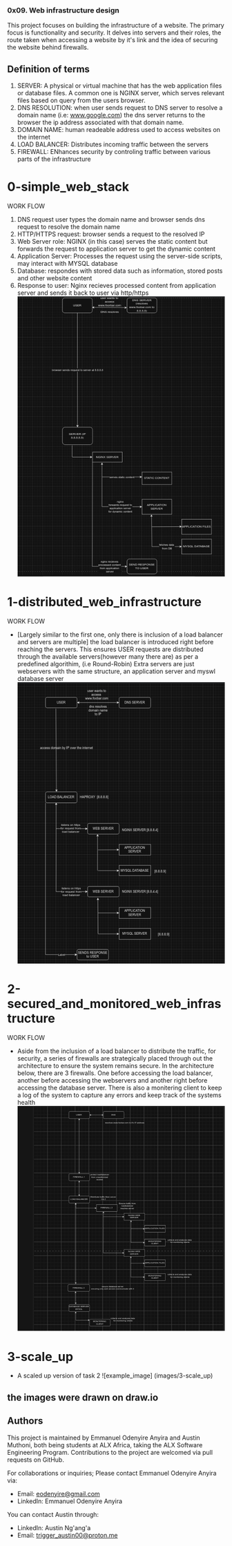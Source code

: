 ### 0x09. Web infrastructure design
This project focuses on building the infrastructure of a website. The primary focus is functionality and security. It delves into servers and their roles, the route taken when accessing a website by it's link and the idea of securing the website behind firewalls.

## Definition of terms
1. SERVER:
A physical or virtual machine that has the web application files or database files.
A common one is NGINX server, which serves relevant files based on query from the users browser.
2. DNS RESOLUTION:
when user sends request to DNS server to resolve a domain name (i.e: www.google.com)
the dns server returns to the browser the ip address associated with that domain name.
3. DOMAIN NAME:
human readeable address used to access websites on the internet
4. LOAD BALANCER:
Distributes incoming traffic between the servers
5. FIREWALL:
ENhances security by controling traffic between various parts of the infrastructure

# 0-simple_web_stack
WORK FLOW
1. DNS request
	user types the domain name and browser sends dns request to resolve the domain name
2. HTTP/HTTPS request:
	browser sends a request to the resolved IP
3. Web Server role:
	NGINX (in this case) serves the static content but forwards the request to application server
	to get the dynamic content
4. Application Server:
	Processes the request using the server-side scripts, may interact with MYSQL database
5. Database:
	respondes with stored data such as information, stored posts and other website content
6. Response to user:
	Nginx recieves processed content from application server and sends it back to user via http/https
![example_image](images/0-simple_web_stack.jpg)

# 1-distributed_web_infrastructure
WORK FLOW
- [Largely similar to the first one, only there is inclusion of a load balancer and servers are multiple]
the load balancer is introduced right before reaching the servers.
This ensures USER requests are distributed through the available servers(however many there are) as per a predefined algorithim, (i.e Round-Robin)
Extra servers are just webservers with the same structure, an application server and myswl database server
![example image](images/1-distributed_web_infrastructure.jpg)

# 2-secured_and_monitored_web_infrastructure
WORK FLOW
- Aside from the inclusion of a load balancer to distribute the traffic, for security, a series of firewalls are strategically placed through out the architecture to ensure the system remains secure.
In the architecture below, there are 3 firewalls. One before accessing the load balancer, another before accessing the webservers and another right before accessing the database server.
There is also a monitering client to keep a log of the system to capture any errors and keep track of the systems health
![example_image](images/2-secured_and_monitored_web_infrastructure.jpg)

# 3-scale_up
- A scaled up version of task 2
![example_image] (images/3-scale_up)

## the images were drawn on draw.io
## Authors

This project is maintained by Emmanuel Odenyire Anyira and Austin Muthoni, both being students at ALX Africa, taking the ALX Software Engineering Program. Contributions to the project are welcomed via pull requests on GitHub.

For collaborations or inquiries;
Please contact Emmanuel Odenyire Anyira via:

- Email: eodenyire@gmail.com
- LinkedIn: Emmanuel Odenyire Anyira

You can contact Austin through:

- LinkedIn: Austin Ng'ang'a
- Email: trigger_austin00@proton.me
